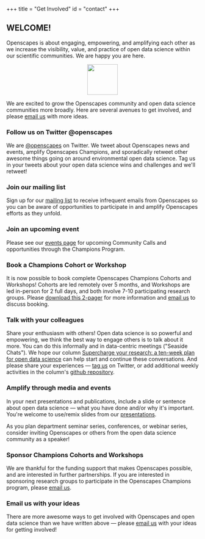 +++
title = "Get Involved"
id = "contact"
+++

## WELCOME!
Openscapes is about engaging, empowering, and amplifying each other as we increase the visibility, value, and practice of open data science within our scientific communities. We are happy you are here. 


<!---
We welcome you to engage however best works for you! We are @openscapes on [Twitter](https://twitter.com/openscapes), [Medium](https://medium.com/@openscapes), and [Github](https://github.com/openscapes).** 

--->

<center><img src="/img/horst_openscapes_mountains_salmon.png" width="80px"></center>

We are excited to grow the Openscapes community and open data science communities more broadly. Here are several avenues to get involved, and please [email us](mailto:openscapes@nceas.ucsb.edu) with more ideas. 

### Follow us on Twitter @openscapes

We are [@openscapes](https://twitter.com/openscapes) on Twitter. We tweet about Openscapes news and events, amplify Openscapes Champions, and sporadically retweet other awesome things going on around environmental open data science. Tag us in your tweets about your open data science wins and challenges and we'll retweet!

### Join our mailing list

Sign up for our [mailing list](https://docs.google.com/forms/d/e/1FAIpQLSdgVXRp3V-w94GPWkR31RUfyBl37EphdQSlCOcnyeNlf8OLWw/viewform?usp=sf_link) to receive infrequent emails from Openscapes so you can be aware of opportunities to participate in and amplify Openscapes efforts as they unfold.

### Join an upcoming event

Please see our [events page](https://openscapes.github.io/events) for upcoming Community Calls and opportunities through the Champions Program. 

### Book a Champions Cohort or Workshop

It is now possible to book complete Openscapes Champions Cohorts and Workshops! Cohorts are led remotely over 5 months, and Workshops are led in-person for 2 full days, and both involve 7-10 participating research groups. Please [download this 2-pager](https://github.com/Openscapes/website/raw/master/static/OpenscapesCohorts_2pager.pdf) for more information and [email us](mailto:openscapes@nceas.ucsb.edu) to discuss booking.


### Talk with your colleagues

Share your enthusiasm with others! Open data science is so powerful and empowering, we think the best way to engage others is to talk about it more. You can do this informally and in data-centric meetings ("Seaside Chats"). We hope our column [Supercharge your research: a ten-week plan for open data science](https://www.nature.com/articles/d41586-019-03335-4) can help start and continue these conversations. And please share your experiences — [tag us](https://twitter.com/openscapes) on Twitter, or add additional weekly activities in the column's [github repository](https://github.com/Openscapes/supercharge-research). 

### Amplify through media and events

In your next presentations and publications, include a slide or sentence about open data science — what you have done and/or why it's important. You're welcome to use/remix slides from our [presentations](/media).

As you plan department seminar series, conferences, or webinar series, consider inviting Openscapes or others from the open data science community as a speaker! 

<!--
### Build and join local communities
Allison's tidy tuesday post
Additionally, there are many ways you can [help build and strengthen communities at your institution](/blog/2018/11/06/build-communities/).  


Our roots are in better science in less time. Here are some of the ways that is put into practice: 

https://scholar.google.com/scholar?cites=12740744150044759412&as_sdt=2005&sciodt=0,5&hl=en

https://www.tandfonline.com/doi/full/10.1080/08920753.2021.1846155


--->

### Sponsor Champions Cohorts and Workshops

We are thankful for the funding support that makes Openscapes possible, and are interested in further partnerships. If you are interested in sponsoring research groups to participate in the Openscapes Champions program, please [email us](mailto:openscapes@nceas.ucsb.edu).

### Email us with your ideas

There are more awesome ways to get involved with Openscapes and open data science than we have written above — please [email us](mailto:openscapes@nceas.ucsb.edu) with your ideas for getting involved! 

<br> 
